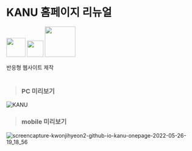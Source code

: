 # KANU 홈페이지 리뉴얼 
<img width="50" src="https://img.shields.io/badge/html-E34F26?style=for-the-badge&logo=HTML5&logoColor=white"> <img width="43" src="https://img.shields.io/badge/css-1572B6?style=for-the-badge&logo=CSS3&logoColor=white">
<img width="80" src="https://img.shields.io/badge/javascript-F7DF1E?style=for-the-badge&logo=javascript&logoColor=black">

반응형 웹사이트 제작
<br />
<br />
> ### PC 미리보기
![KANU](https://user-images.githubusercontent.com/90013333/168520672-85cb2dd0-4723-469a-99aa-3c4cd432d6aa.png)

> ### mobile 미리보기
![screencapture-kwonjihyeon2-github-io-kanu-onepage-2022-05-26-19_18_56](https://user-images.githubusercontent.com/90013333/170469110-0196a6b1-790f-4b22-8968-26e6f9b6cf6c.png)
